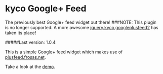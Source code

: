 kyco Google+ Feed
=================

The previously best Google+ feed widget out there!
###NOTE: This plugin is no longer supported. A more awesome [jquery.kyco.googleplusfeed2](https://github.com/kyco/jquery.kyco.googleplusfeed2) has taken its place!

#####Last version: 1.0.4

This is a simple Google+ feed widget which makes use of [plusfeed.frosas.net](http://plusfeed.frosas.net/).

Take a look at the [demo](http://www.kycosoftware.com/projects/demo/googleplus-feed-widget).
